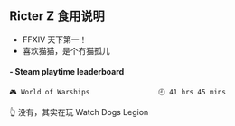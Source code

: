 ## Ricter Z 食用说明
- FFXIV 天下第一！
- 喜欢猫猫，是个冇猫孤儿

<!-- steam-box start -->
#### - Steam playtime leaderboard
```text
🎮 World of Warships                 🕘 41 hrs 45 mins
```
<!-- Powered by https://github.com/YouEclipse/steam-box . -->
<!-- steam-box end -->
👆 没有，其实在玩 Watch Dogs Legion
